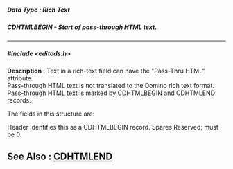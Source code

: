##### Data Type : Rich Text
##### CDHTMLBEGIN - Start of pass-through HTML text.
---
##### #include <editods.h>
**Description :**
Text in a rich-text field can have the "Pass-Thru HTML" attribute.  
Pass-through HTML text is not translated to the Domino rich text format.  
Pass-through HTML text is marked by CDHTMLBEGIN and CDHTMLEND records.

The fields in this structure are:

Header  Identifies this as a CDHTMLBEGIN record.
Spares  Reserved;  must be 0.

**See Also :**
[CDHTMLEND](D:/md_files/CDHTMLEND.md)
---
